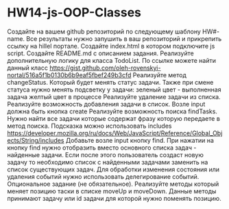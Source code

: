# HW14-js-OOP-Classes
Создайте на вашем github репозиторий по следующему шаблону HW#-name. Все результаты нужно запушить в ваш репозиторий и прикрепить ссылку на hillel портале.
Создайте index.html в котором подключите js script.
Создайте README.md с описанием задания.
Реализуйте дополнительную логику для класса TodoList. По ссылке можете найти данный класс https://gist.github.com/oleh-rovenskyi-nortal/516a5f1b0130b6b9eaf5fbef249b3cfd 
Реализуйте метод changeStatus. Который будет менять статус задачи. Также при смене статуса нужно менять подсветку у задачи:
зеленый цвет - выполненная задача
желтый цвет в процессе
Реализуйте удаление задачи из списка.
Реализуйте возможность добавления задачи в список. Возле input должна быть кнопка create
Реализуйте возможность поиска findTasks.
Нужно найти все задачи которые содержат фразу которую передаете в метод поиска. Подсказка можно использовать includes https://developer.mozilla.org/ru/docs/Web/JavaScript/Reference/Global_Objects/String/includes
Добавьте возле input кнопку find. При нажатии на кнопку find нужно отобразить вместо основного списка задач - найденные задачи. Если после этого пользователь создаст новую задачу то необходимо список с найденными задачами заменить на список существующих задач.
Для обработки изменения состояния или удаления событий нужно использовать делегирование событий.
Опциональное задание (не обязательное). Реализуйте методы который меняет позицию таски в списке moveUp и moveDown. Данные методы принимают задачу или id задачи для которой нужно поменять позицию.
